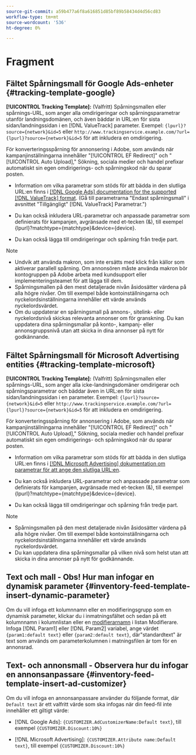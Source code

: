 ```yaml
---
source-git-commit: a59b477a6f8a616851d85bf89b58434d4d56cd83
workflow-type: tm+mt
source-wordcount: '536'
ht-degree: 0%

---
```

# Fragment

## Fältet Spårningsmall för Google Ads-enheter {#tracking-template-google}

<!-- Duplicated from include file because one file has multiple occurrences, which ExL doesn't support. -->

**[!UICONTROL Tracking Template]:** (Valfritt) Spårningsmallen eller spårnings-URL, som anger alla omdirigeringar och spårningsparametrar utanför landningsdomänen, och även bäddar in URL:en för sista sidan/landningssidan i en [!DNL ValueTrack] parameter. Exempel: `{lpurl}?source={network}&id=5` eller `http://www.trackingservice.example.com/?url={lpurl}?source={network}&id=5` för att inkludera en omdirigering.

För konverteringsspårning för annonsering i Adobe, som används när kampanjinställningarna innehåller &quot;[!UICONTROL EF Redirect]&quot; och &quot;[!UICONTROL Auto Upload],&quot; Sökning, sociala medier och handel prefixar automatiskt sin egen omdirigerings- och spårningskod när du sparar posten.

* Information om vilka parametrar som stöds för att bädda in den slutliga URL:en finns i [[!DNL Google Ads] documentation for the supported [!DNL ValueTrack] format](https://support.google.com/google-ads/answer/6305348). (Gå till parametrarna &quot;Endast spårningsmall&quot; i avsnittet &quot;Tillgängligt&quot; [!DNL ValueTrack] Parametrar.&quot;)

* Du kan också inkludera URL-parametrar och anpassade parametrar som definierats för kampanjen, avgränsade med et-tecken (&amp;), till exempel {lpurl}?matchtype={matchtype}&amp;device={device}.

* Du kan också lägga till omdirigeringar och spårning från tredje part.

>[!NOTE]
>
>* Undvik att använda makron, som inte ersätts med klick från källor som aktiverar parallell spårning. Om annonsören måste använda makron bör kontogruppen på Adobe arbeta med kundsupport eller implementeringsteamet för att lägga till dem.
>* Spårningsmallen på den mest detaljerade nivån åsidosätter värdena på alla högre nivåer. Om till exempel både kontoinställningarna och nyckelordsinställningarna innehåller ett värde används nyckelordsvärdet.
>* Om du uppdaterar en spårningsmall på annons-, sitelink- eller nyckelordsnivå skickas relevanta annonser om för granskning. Du kan uppdatera dina spårningsmallar på konto-, kampanj- eller annonsgruppsnivå utan att skicka in dina annonser på nytt för godkännande.

## Fältet Spårningsmall för Microsoft Advertising entities {#tracking-template-microsoft}

<!-- Search CRUD and bulk edit of Microsoft entity settings -->

**[!UICONTROL Tracking Template]:** (Valfritt) Spårningsmallen eller spårnings-URL, som anger alla icke-landningsdomäner omdirigerar och spårningsparametrar och bäddar även in URL:en för sista sidan/landningssidan i en parameter. Exempel: `{lpurl}?source={network}&id=5` eller `http://www.trackingservice.example.com/?url={lpurl}?source={network}&id=5` för att inkludera en omdirigering.

För konverteringsspårning för annonsering i Adobe, som används när kampanjinställningarna innehåller &quot;[!UICONTROL EF Redirect]&quot; och &quot;[!UICONTROL Auto Upload],&quot; Sökning, sociala medier och handel prefixar automatiskt sin egen omdirigerings- och spårningskod när du sparar posten.

* Information om vilka parametrar som stöds för att bädda in den slutliga URL:en finns i [[!DNL Microsoft Advertising] dokumentation om parametrar för att ange den slutliga URL:en](https://help.ads.microsoft.com/#apex/3/en/56799).

* Du kan också inkludera URL-parametrar och anpassade parametrar som definierats för kampanjen, avgränsade med et-tecken (&amp;), till exempel {lpurl}?matchtype={matchtype}&amp;device={device}.

* Du kan också lägga till omdirigeringar och spårning från tredje part.

<!-- Some entities may need additional/different notes. Try to keep this applicable to all MS entities. -->

>[!NOTE]
>
>* Spårningsmallen på den mest detaljerade nivån åsidosätter värdena på alla högre nivåer. Om till exempel både kontoinställningarna och nyckelordsinställningarna innehåller ett värde används nyckelordsvärdet.
>* Du kan uppdatera dina spårningsmallar på vilken nivå som helst utan att skicka in dina annonser på nytt för godkännande.

## Text och mall - Obs! Hur man infogar en dynamisk parameter {#inventory-feed-template-insert-dynamic-parameter}

Om du vill infoga ett kolumnnamn eller en modifieringsgrupp som en dynamisk parameter, klickar du i inmatningsfältet och sedan på ett kolumnnamn i kolumnlistan eller en [modifierarnamn](/help/search-social-commerce/campaign-management/inventory-feeds/modifiers-manage.md) i listan Modifierare. Infoga [!DNL Param1] eller [!DNL Param2] variabel, ange värdet `{param1:default text}` eller `{param2:default text}`, där&quot;standardtext&quot; är text som används om parameterkolumnen i matningsfilen är tom för en annonsrad.

## Text- och annonsmall - Observera hur du infogar en annonsanpassare {#inventory-feed-template-insert-ad-customizer}

Om du vill infoga en annonsanpassare använder du följande format, där `Default text` är ett valfritt värde som ska infogas när din feed-fil inte innehåller ett giltigt värde:

* [!DNL Google Ads]: `{CUSTOMIZER.AdCustomizerName:Default text}`, till exempel `{CUSTOMIZER.Discount:10%}`

* [!DNL Microsoft Advertising]: `{CUSTOMIZER.Attribute name:Default text}`, till exempel `{CUSTOMIZER.Discount:10%}`
